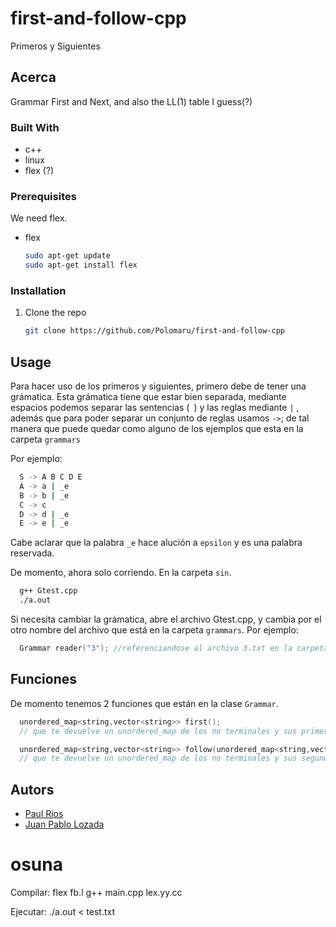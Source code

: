 # first-and-follow-cpp
Primeros y Siguientes 

## Acerca 

Grammar First and Next, and also the LL(1) table I guess(?)

### Built With

* c++
* linux
* flex (?)

### Prerequisites

We need flex.
* flex
  ```sh
  sudo apt-get update
  sudo apt-get install flex	
  ```

### Installation

1. Clone the repo
   ```sh
   git clone https://github.com/Polomaru/first-and-follow-cpp
   ```

## Usage

Para hacer uso de los primeros y siguientes, primero debe de tener una grámatica.
Esta grámatica tiene que estar bien separada, mediante espacios podemos separar las sentencias (` `) y las reglas mediante ` | ` , además que para poder separar un conjunto de reglas usamos ` -> `; de tal manera que puede quedar como alguno de los ejemplos que esta en la carpeta `grammars`


Por ejemplo:
```sh
  S -> A B C D E
  A -> a | _e
  B -> b | _e
  C -> c
  D -> d | _e
  E -> e | _e
```

Cabe aclarar que la palabra `_e` hace alución a `epsilon` y es una palabra reservada.


De momento, ahora solo corriendo. En la carpeta `sin`.

```sh
  g++ Gtest.cpp
  ./a.out	
```

Si necesita cambiar la grámatica, abre el archivo Gtest.cpp, y cambia por el otro nombre del archivo que está en la carpeta `grammars`.
Por ejemplo:

```c++
  Grammar reader("3"); //referenciandose al archivo 3.txt en la carpeta grammars.
```

## Funciones

De momento tenemos 2 funciones que están en la clase `Grammar`.

```c++
  unordered_map<string,vector<string>> first(); 
  // que te devuelve un unordered_map de los no terminales y sus primeros
```
```c++
  unordered_map<string,vector<string>> follow(unordered_map<string,vector<string>> first) 
  // que te devuelve un unordered_map de los no terminales y sus segundos, usando parte de los primeros.
```

## Autors

* [Paul Rios](https://github.com/Polomaru)
* [Juan Pablo Lozada](https://github.com/IWeseI)

# osuna
Compilar:
	flex fb.l
	g++ main.cpp lex.yy.cc

Ejecutar:
	./a.out < test.txt
